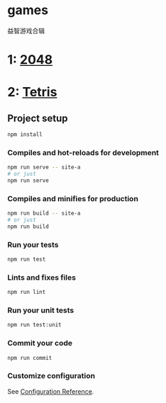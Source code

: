 # games
益智游戏合辑

# 1: [2048](https://github.com/benbenye/games/tree/master/src/sites/2048) 
# 2: [Tetris](https://github.com/benbenye/games/tree/master/src/sites/pixi-Tetris) 

## Project setup
```bash
npm install
```

### Compiles and hot-reloads for development
```bash
npm run serve -- site-a                  
# or just
npm run serve                  
```

### Compiles and minifies for production
```bash
npm run build -- site-a
# or just
npm run build
```

### Run your tests
```bash
npm run test
```

### Lints and fixes files
```bash
npm run lint
```

### Run your unit tests
```bash
npm run test:unit
```

### Commit your code
```bash
npm run commit
```

### Customize configuration
See [Configuration Reference](https://cli.vuejs.org/config/).

